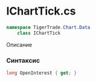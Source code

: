 
# IChartTick.cs
```csharp
namespace TigerTrade.Chart.Data  
    class IChartTick
```

Описание

### Синтаксис
```csharp
long OpenInterest { get; }
```
